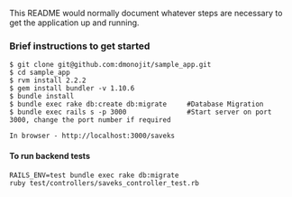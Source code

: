 This README would normally document whatever steps are necessary to get the
application up and running.

### Brief instructions to get started
```
$ git clone git@github.com:dmonojit/sample_app.git
$ cd sample_app
$ rvm install 2.2.2
$ gem install bundler -v 1.10.6
$ bundle install
$ bundle exec rake db:create db:migrate     #Database Migration
$ bundle exec rails s -p 3000               #Start server on port 3000, change the port number if required

In browser - http://localhost:3000/saveks
```
#### To run backend tests
```
RAILS_ENV=test bundle exec rake db:migrate
ruby test/controllers/saveks_controller_test.rb
```
